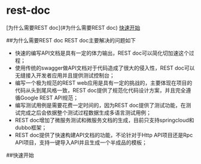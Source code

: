 # rest-doc
[为什么需要REST doc](#为什么需要REST doc)
[快速开始](#快速开始)


##为什么需要REST doc
REST doc主要解决的问题如下

- 快速的编写API文档是具有一定的体力输出，REST doc可以简化切加速这个过程；
- 使用传统的swagger做API文档对于代码造成了很大的侵入性，REST doc可以无缝接入开发者应用并且提供测试控制台；
- 编写一个极为规范的REST web应用是具有一定的挑战的，主要体现在项目的代码从头到尾风格一致，REST doc提供了规范化代码设计方案，并且完全遵循Google REST API规范；
- 编写测试用例是需要花费一定时间的，因为REST doc提供了测试功能，在测试完成之后会依据整个测试过程数据生成多语言测试用例；
- REST doc增加了微服务测试和微服务文档的生成，目前只支持springcloud和dubbo框架；
- REST doc提供了快速构建API文档的功能，不论针对于Http API项目还是Rpc API项目，支持一键导入API并且生成一个半成品的模板；


##快速开始